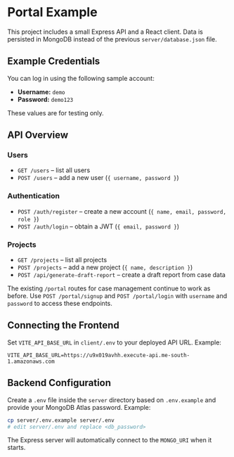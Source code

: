# Portal Example

This project includes a small Express API and a React client. Data is persisted in MongoDB instead of the previous `server/database.json` file.

## Example Credentials

You can log in using the following sample account:

- **Username:** `demo`
- **Password:** `demo123`

These values are for testing only.

## API Overview

### Users
- `GET /users` – list all users
- `POST /users` – add a new user (`{ username, password }`)

### Authentication
- `POST /auth/register` – create a new account (`{ name, email, password, role }`)
- `POST /auth/login` – obtain a JWT (`{ email, password }`)

### Projects
- `GET /projects` – list all projects
- `POST /projects` – add a new project (`{ name, description }`)
- `POST /api/generate-draft-report` – create a draft report from case data

The existing `/portal` routes for case management continue to work as before.
Use `POST /portal/signup` and `POST /portal/login` with `username` and `password`
to access these endpoints.

## Connecting the Frontend

Set `VITE_API_BASE_URL` in `client/.env` to your deployed API URL. Example:

```
VITE_API_BASE_URL=https://u9x019avhh.execute-api.me-south-1.amazonaws.com
```

## Backend Configuration

Create a `.env` file inside the `server` directory based on `.env.example` and
provide your MongoDB Atlas password. Example:

```bash
cp server/.env.example server/.env
# edit server/.env and replace <db_password>
```

The Express server will automatically connect to the `MONGO_URI` when it starts.

